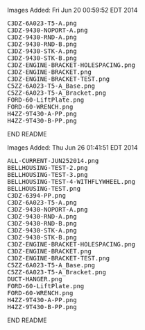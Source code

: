 Images Added: Fri Jun 20 00:59:52 EDT 2014
<pre>
C3DZ-6A023-T5-A.png
C3DZ-9430-NOPORT-A.png
C3DZ-9430-RND-A.png
C3DZ-9430-RND-B.png
C3DZ-9430-STK-A.png
C3DZ-9430-STK-B.png
C3DZ-ENGINE-BRACKET-HOLESPACING.png
C3DZ-ENGINE-BRACKET.png
C3DZ-ENGINE-BRACKET-TEST.png
C5ZZ-6A023-T5-A_Base.png
C5ZZ-6A023-T5-A_Bracket.png
FORD-60-LiftPlate.png
FORD-60-WRENCH.png
H4ZZ-9T430-A-PP.png
H4ZZ-9T430-B-PP.png
</pre>
END README

Images Added: Thu Jun 26 01:41:51 EDT 2014
<pre>
ALL-CURRENT-JUN252014.png
BELLHOUSING-TEST-2.png
BELLHOUSING-TEST-3.png
BELLHOUSING-TEST-4-WITHFLYWHEEL.png
BELLHOUSING-TEST.png
C3DZ-6394-PP.png
C3DZ-6A023-T5-A.png
C3DZ-9430-NOPORT-A.png
C3DZ-9430-RND-A.png
C3DZ-9430-RND-B.png
C3DZ-9430-STK-A.png
C3DZ-9430-STK-B.png
C3DZ-ENGINE-BRACKET-HOLESPACING.png
C3DZ-ENGINE-BRACKET.png
C3DZ-ENGINE-BRACKET-TEST.png
C5ZZ-6A023-T5-A_Base.png
C5ZZ-6A023-T5-A_Bracket.png
DUCT-HANGER.png
FORD-60-LiftPlate.png
FORD-60-WRENCH.png
H4ZZ-9T430-A-PP.png
H4ZZ-9T430-B-PP.png
</pre>
END README
